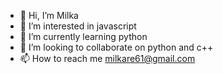 - 👋 Hi, I’m Milka
- 👀 I’m interested in javascript
- 🌱 I’m currently learning python
- 💞️ I’m looking to collaborate on python and c++
- 📫 How to reach me milkare61@gmail.com

<!---
ItsCorddy/ItsCorddy is a ✨ special ✨ repository because its `README.md` (this file) appears on your GitHub profile.
You can click the Preview link to take a look at your changes.
--->
